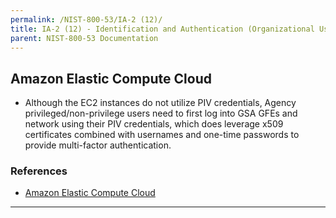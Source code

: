 ```yaml
---
permalink: /NIST-800-53/IA-2 (12)/
title: IA-2 (12) - Identification and Authentication (Organizational Users) | Acceptance of PIV Credentials
parent: NIST-800-53 Documentation
---
```


## Amazon Elastic Compute Cloud
- Although the EC2 instances do not utilize PIV credentials, Agency privileged/non-privilege users need to first log into GSA GFEs and network using their PIV credentials, which does leverage x509 certificates combined with usernames and one-time passwords to provide multi-factor authentication.

### References

* [Amazon Elastic Compute Cloud](https://aws.amazon.com/ec2/)

--------
